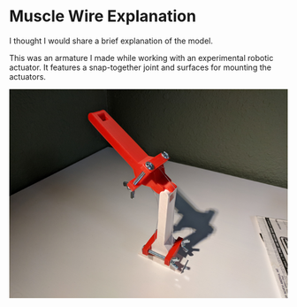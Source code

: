 # Muscle Wire Explanation

I thought I would share a brief explanation of the model.

This was an armature I made while working with an experimental robotic actuator. It features a snap-together joint and surfaces for mounting the actuators.

![Armature](./muscleWire.png)
